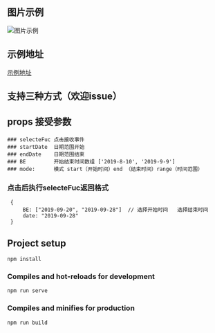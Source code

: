
## 图片示例
![图片示例](https://anyempty.github.io/vue-date-pick/22.png)

## 示例地址
[示例地址](https://anyempty.github.io/vue-date-pick/index.html)

## 支持三种方式（欢迎issue）

## props 接受参数
```
### selecteFuc 点击接收事件
### startDate  日期范围开始
### endDate    日期范围结束
### BE         开始结束时间数组 ['2019-8-10', '2019-9-9']
### mode:      模式 start（开始时间）end （结束时间）range（时间范围）

```
### 点击后执行selecteFuc返回格式

```
 {
     BE: ["2019-09-20", "2019-09-28"]  // 选择开始时间   选择结束时间
     date: "2019-09-28"
 }

```

## Project setup
```
npm install
```

### Compiles and hot-reloads for development
```
npm run serve
```

### Compiles and minifies for production
```
npm run build
